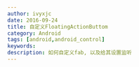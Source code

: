 ```yaml
---
author: ivyxjc
date: 2016-09-24
title: 自定义FloatingActionButtom
category: Android
tags: [android,android_control]
keywords:
description: 如何自定义fab, 以及给其设置监听
---
```

